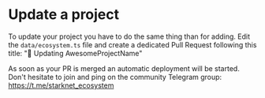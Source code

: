 # Update a project

To update your project you have to do the same thing than for adding. Edit the `data/ecosystem.ts` file and
create a dedicated Pull Request following this title: "🎨 Updating AwesomeProjectName"

As soon as your PR is merged an automatic deployment will be started.
Don't hesitate to join and ping on the community Telegram group: https://t.me/starknet_ecosystem
